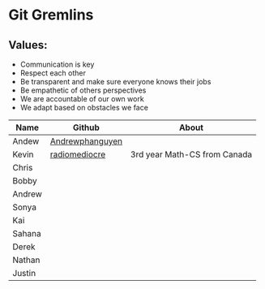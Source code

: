 # Git Gremlins

## Values: 
- Communication is key
- Respect each other
- Be transparent and make sure everyone knows their jobs
- Be empathetic of others perspectives
- We are accountable of our own work
- We adapt based on obstacles we face


| Name | Github | About |
| --- | --- | --- |
| Andew | [Andrewphanguyen](https://github.com/andrewphanguyen)||
| Kevin | [radiomediocre](https://github.com/qiwenkevin) | 3rd year Math-CS from Canada|
|Chris|||
|Bobby|||
|Andrew|||
|Sonya|||
|Kai|||
|Sahana|||
|Derek|||
|Nathan|||
|Justin|||
